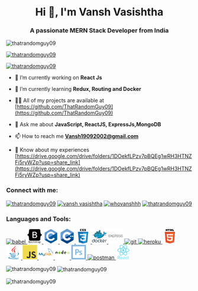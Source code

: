 <h1 align="center">Hi 👋, I'm Vansh Vasishtha</h1>
<h3 align="center">A passionate MERN Stack Developer from India</h3>

<img align="right" alt="" width="200" src="https://media.istockphoto.com/id/1224500457/photo/programming-code-abstract-technology-background-of-software-developer-and-computer-script.jpg?s=612x612&w=0&k=20&c=nHMypkMTU1HUUW85Zt0Ff7MDbq17n0eVeXaoM9Knt4Q=">

<p align="left"> <img src="https://komarev.com/ghpvc/?username=thatrandomguy09&label=Profile%20views&color=0e75b6&style=flat" alt="thatrandomguy09" /> </p>

<p align="left"> <a href="https://github.com/ryo-ma/github-profile-trophy"><img src="https://github-profile-trophy.vercel.app/?username=thatrandomguy09" alt="thatrandomguy09" /></a> </p>

<p align="left"> <a href="https://twitter.com/thatrandomguy09" target="blank"><img src="https://img.shields.io/twitter/follow/thatrandomguy09?logo=twitter&style=for-the-badge" alt="thatrandomguy09" /></a> </p>

- 🔭 I’m currently working on **React Js**

- 🌱 I’m currently learning **Redux, Routing and Docker**

- 👨‍💻 All of my projects are available at [https://github.com/ThatRandomGuy09](https://github.com/ThatRandomGuy09)

- 💬 Ask me about **JavaScript, ReactJS, ExpressJs,MongoDB**

- 📫 How to reach me **Vansh19092002@gmail.com**

- 📄 Know about my experiences [https://drive.google.com/drive/folders/1DOekfLPzv7pBQEg1wRH3HTNZFi5ryWZp?usp=share_link](https://drive.google.com/drive/folders/1DOekfLPzv7pBQEg1wRH3HTNZFi5ryWZp?usp=share_link)

<h3 align="left">Connect with me:</h3>
<p align="left">
<a href="https://twitter.com/thatrandomguy09" target="blank"><img align="center" src="https://raw.githubusercontent.com/rahuldkjain/github-profile-readme-generator/master/src/images/icons/Social/twitter.svg" alt="thatrandomguy09" height="30" width="40" /></a>
<a href="https://fb.com/vansh vasishtha" target="blank"><img align="center" src="https://raw.githubusercontent.com/rahuldkjain/github-profile-readme-generator/master/src/images/icons/Social/facebook.svg" alt="vansh vasishtha" height="30" width="40" /></a>
<a href="https://instagram.com/whovanshhh" target="blank"><img align="center" src="https://raw.githubusercontent.com/rahuldkjain/github-profile-readme-generator/master/src/images/icons/Social/instagram.svg" alt="whovanshhh" height="30" width="40" /></a>
<a href="https://www.leetcode.com/thatrandomguy09" target="blank"><img align="center" src="https://raw.githubusercontent.com/rahuldkjain/github-profile-readme-generator/master/src/images/icons/Social/leet-code.svg" alt="thatrandomguy09" height="30" width="40" /></a>
</p>

<h3 align="left">Languages and Tools:</h3>
<p align="left"> <a href="https://babeljs.io/" target="_blank" rel="noreferrer"> <img src="https://www.vectorlogo.zone/logos/babeljs/babeljs-icon.svg" alt="babel" width="40" height="40"/> </a> <a href="https://getbootstrap.com" target="_blank" rel="noreferrer"> <img src="https://raw.githubusercontent.com/devicons/devicon/master/icons/bootstrap/bootstrap-plain-wordmark.svg" alt="bootstrap" width="40" height="40"/> </a> <a href="https://www.cprogramming.com/" target="_blank" rel="noreferrer"> <img src="https://raw.githubusercontent.com/devicons/devicon/master/icons/c/c-original.svg" alt="c" width="40" height="40"/> </a> <a href="https://www.w3schools.com/cpp/" target="_blank" rel="noreferrer"> <img src="https://raw.githubusercontent.com/devicons/devicon/master/icons/cplusplus/cplusplus-original.svg" alt="cplusplus" width="40" height="40"/> </a> <a href="https://www.w3schools.com/css/" target="_blank" rel="noreferrer"> <img src="https://raw.githubusercontent.com/devicons/devicon/master/icons/css3/css3-original-wordmark.svg" alt="css3" width="40" height="40"/> </a> <a href="https://www.docker.com/" target="_blank" rel="noreferrer"> <img src="https://raw.githubusercontent.com/devicons/devicon/master/icons/docker/docker-original-wordmark.svg" alt="docker" width="40" height="40"/> </a> <a href="https://expressjs.com" target="_blank" rel="noreferrer"> <img src="https://raw.githubusercontent.com/devicons/devicon/master/icons/express/express-original-wordmark.svg" alt="express" width="40" height="40"/> </a> <a href="https://git-scm.com/" target="_blank" rel="noreferrer"> <img src="https://www.vectorlogo.zone/logos/git-scm/git-scm-icon.svg" alt="git" width="40" height="40"/> </a> <a href="https://heroku.com" target="_blank" rel="noreferrer"> <img src="https://www.vectorlogo.zone/logos/heroku/heroku-icon.svg" alt="heroku" width="40" height="40"/> </a> <a href="https://www.w3.org/html/" target="_blank" rel="noreferrer"> <img src="https://raw.githubusercontent.com/devicons/devicon/master/icons/html5/html5-original-wordmark.svg" alt="html5" width="40" height="40"/> </a> <a href="https://www.java.com" target="_blank" rel="noreferrer"> <img src="https://raw.githubusercontent.com/devicons/devicon/master/icons/java/java-original.svg" alt="java" width="40" height="40"/> </a> <a href="https://developer.mozilla.org/en-US/docs/Web/JavaScript" target="_blank" rel="noreferrer"> <img src="https://raw.githubusercontent.com/devicons/devicon/master/icons/javascript/javascript-original.svg" alt="javascript" width="40" height="40"/> </a> <a href="https://www.mysql.com/" target="_blank" rel="noreferrer"> <img src="https://raw.githubusercontent.com/devicons/devicon/master/icons/mysql/mysql-original-wordmark.svg" alt="mysql" width="40" height="40"/> </a> <a href="https://nodejs.org" target="_blank" rel="noreferrer"> <img src="https://raw.githubusercontent.com/devicons/devicon/master/icons/nodejs/nodejs-original-wordmark.svg" alt="nodejs" width="40" height="40"/> </a> <a href="https://www.photoshop.com/en" target="_blank" rel="noreferrer"> <img src="https://raw.githubusercontent.com/devicons/devicon/master/icons/photoshop/photoshop-line.svg" alt="photoshop" width="40" height="40"/> </a> <a href="https://postman.com" target="_blank" rel="noreferrer"> <img src="https://www.vectorlogo.zone/logos/getpostman/getpostman-icon.svg" alt="postman" width="40" height="40"/> </a> <a href="https://reactjs.org/" target="_blank" rel="noreferrer"> <img src="https://raw.githubusercontent.com/devicons/devicon/master/icons/react/react-original-wordmark.svg" alt="react" width="40" height="40"/> </a> </p>

<p><img align="left" src="https://github-readme-stats.vercel.app/api/top-langs?username=thatrandomguy09&show_icons=true&locale=en&layout=compact" alt="thatrandomguy09" /></p>

<p>&nbsp;<img align="center" src="https://github-readme-stats.vercel.app/api?username=thatrandomguy09&show_icons=true&locale=en" alt="thatrandomguy09" /></p>

<p><img align="center" src="https://github-readme-streak-stats.herokuapp.com/?user=thatrandomguy09&" alt="thatrandomguy09" /></p>
